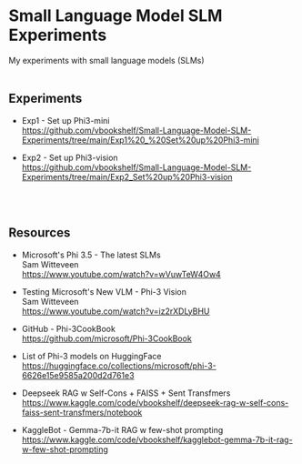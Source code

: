 # Small Language Model SLM Experiments
My experiments with small language models (SLMs)
<br>
<br>

## Experiments
- Exp1 - Set up Phi3-mini<br>
https://github.com/vbookshelf/Small-Language-Model-SLM-Experiments/tree/main/Exp1%20_%20Set%20up%20Phi3-mini

- Exp2 - Set up Phi3-vision<br>
https://github.com/vbookshelf/Small-Language-Model-SLM-Experiments/tree/main/Exp2_Set%20up%20Phi3-vision

<br>
<br>

## Resources

- Microsoft's Phi 3.5 - The latest SLMs<br>
Sam Witteveen<br>
https://www.youtube.com/watch?v=wVuwTeW4Ow4

- Testing Microsoft's New VLM - Phi-3 Vision<br>
Sam Witteveen<br>
https://www.youtube.com/watch?v=iz2rXDLyBHU

- GitHub - Phi-3CookBook<br>
https://github.com/microsoft/Phi-3CookBook

- List of Phi-3 models on HuggingFace<br>
https://huggingface.co/collections/microsoft/phi-3-6626e15e9585a200d2d761e3

- Deepseek RAG w Self-Cons + FAISS + Sent Transfmers<br>
https://www.kaggle.com/code/vbookshelf/deepseek-rag-w-self-cons-faiss-sent-transfmers/notebook

- KaggleBot - Gemma-7b-it RAG w few-shot prompting<br>
https://www.kaggle.com/code/vbookshelf/kagglebot-gemma-7b-it-rag-w-few-shot-prompting
